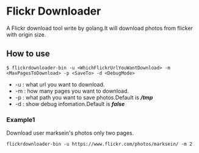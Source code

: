 # Flickr Downloader

A Flickr download tool write by golang.It will download photos from flicker with origin size.

## How to use

```
$ flickrdownloader-bin -u <WhichFlickrUrlYouWantDownload> -m <MaxPagesToDownload> -p <SaveTo> -d <DebugMode>
```
* -u : what url you want to download.
* -m : how many pages you want to download.
* -p : what path you want to save photos.Default is ***/tmp***
* -d : show debug infomation.Default is ***false***

### Example1

Download user marksein's photos only two pages.

```
flickrdownloader-bin -u https://www.flickr.com/photos/marksein/ -m 2
```

